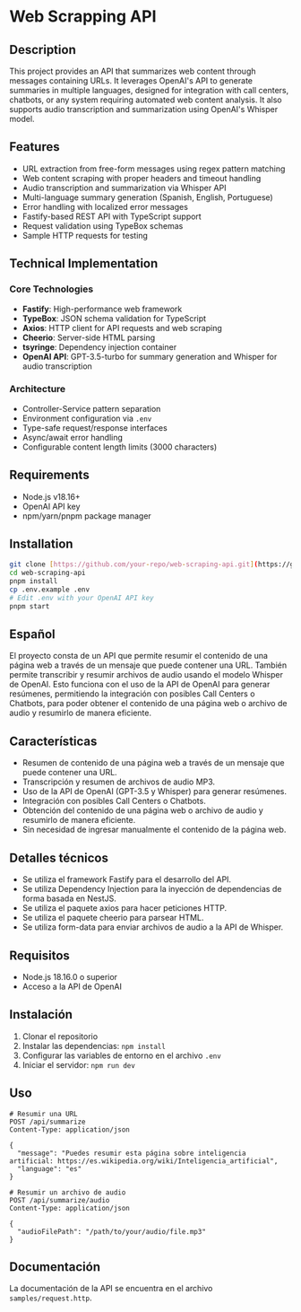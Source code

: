 # Web Scrapping API


## Description

This project provides an API that summarizes web content through messages containing URLs. It leverages OpenAI's API to generate summaries in multiple languages, designed for integration with call centers, chatbots, or any system requiring automated web content analysis. It also supports audio transcription and summarization using OpenAI's Whisper model.

## Features

- URL extraction from free-form messages using regex pattern matching
- Web content scraping with proper headers and timeout handling
- Audio transcription and summarization via Whisper API
- Multi-language summary generation (Spanish, English, Portuguese)
- Error handling with localized error messages
- Fastify-based REST API with TypeScript support
- Request validation using TypeBox schemas
- Sample HTTP requests for testing

## Technical Implementation

### Core Technologies
- **Fastify**: High-performance web framework
- **TypeBox**: JSON schema validation for TypeScript
- **Axios**: HTTP client for API requests and web scraping
- **Cheerio**: Server-side HTML parsing
- **tsyringe**: Dependency injection container
- **OpenAI API**: GPT-3.5-turbo for summary generation and Whisper for audio transcription

### Architecture
- Controller-Service pattern separation
- Environment configuration via `.env`
- Type-safe request/response interfaces
- Async/await error handling
- Configurable content length limits (3000 characters)

## Requirements

- Node.js v18.16+
- OpenAI API key
- npm/yarn/pnpm package manager

## Installation

```bash
git clone [https://github.com/your-repo/web-scraping-api.git](https://github.com/your-repo/web-scraping-api.git)
cd web-scraping-api
pnpm install
cp .env.example .env
# Edit .env with your OpenAI API key
pnpm start
```

## Español

El proyecto consta de un API que permite resumir el contenido de una página web a través de un mensaje que puede contener una URL. También permite transcribir y resumir archivos de audio usando el modelo Whisper de OpenAI. Esto funciona con el uso de la API de OpenAI para generar resúmenes, permitiendo la integración con posibles Call Centers o Chatbots, para poder obtener el contenido de una página web o archivo de audio y resumirlo de manera eficiente.

## Características

- Resumen de contenido de una página web a través de un mensaje que puede contener una URL.
- Transcripción y resumen de archivos de audio MP3.
- Uso de la API de OpenAI (GPT-3.5 y Whisper) para generar resúmenes.
- Integración con posibles Call Centers o Chatbots.
- Obtención del contenido de una página web o archivo de audio y resumirlo de manera eficiente.
- Sin necesidad de ingresar manualmente el contenido de la página web.

## Detalles técnicos

- Se utiliza el framework Fastify para el desarrollo del API.
- Se utiliza Dependency Injection para la inyección de dependencias de forma basada en NestJS.
- Se utiliza el paquete axios para hacer peticiones HTTP.
- Se utiliza el paquete cheerio para parsear HTML.
- Se utiliza form-data para enviar archivos de audio a la API de Whisper.

## Requisitos

- Node.js 18.16.0 o superior
- Acceso a la API de OpenAI

## Instalación

1. Clonar el repositorio
2. Instalar las dependencias: `npm install`
3. Configurar las variables de entorno en el archivo `.env`
4. Iniciar el servidor: `npm run dev`

## Uso

```http
# Resumir una URL
POST /api/summarize
Content-Type: application/json

{
  "message": "Puedes resumir esta página sobre inteligencia artificial: https://es.wikipedia.org/wiki/Inteligencia_artificial",
  "language": "es" 
}

# Resumir un archivo de audio
POST /api/summarize/audio
Content-Type: application/json

{
  "audioFilePath": "/path/to/your/audio/file.mp3"
}
```

## Documentación

La documentación de la API se encuentra en el archivo `samples/request.http`.

